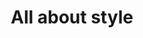 ---
guid: "4874E68F-72CD-4394-A1E7-64B020429D93"
title: "All about style"
description: "In episode 14, we discuss topics such as the future of blog posts, the new blog, NFTs as securities, Will promoting smoking, picking a web3 lawyer, launching a project in a specific country, and more."
pubDate: "Tue, 8 Mar 2022 18:00:00 -0500" # 6pm New York time
itunes-explicit: "no"
itunes-episode: 14
itunes-episodeType: full

# More info
youtube-full: https://youtu.be/x-y30SVHi-s
youtube-cuts:
  - name: Costanza Byzantine fault tolerance
    url: https://youtu.be/hdrPkqGloJ0
discussion: https://twitter.com/fulldecent/status/1501331515556388864

# Timeline
timeline:
  - seconds: 0
    title: Intro
  - seconds: 64
    title: Future blog posts
  - seconds: 132
    title: The new blog
  - seconds: 158
    title: Are NFTs securities?
  - seconds: 220
    title: Why is Will promoting smoking?
  - seconds: 395
    title: How to pick a web3 lawyer?
  - seconds: 466
    title: Which country should you launch your project in?
  - seconds: 522
    title: Who released Hillary Clinton's emails?
  - seconds: 611
    title: How to go to jail selling NFTs
  - seconds: 640
    title: ERC721a hot take
  - seconds: 680
    title: Who is Su?
  - seconds: 713
    title: Solidity style guide PR review
  - seconds: 1105
    title: ERC721a trick for picking bits

# File information
enclosure-url: "https://media.phor.net/csh/2022-03-08-episode-14.m4a"
enclosure-length: 34841862
enclosure-type: "audio/x-m4a"
itunes-duration: 1829
---